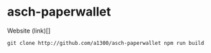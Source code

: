 # asch-paperwallet

Website (link)[]

`
git clone http://github.com/a1300/asch-paperwallet
npm run build
`

